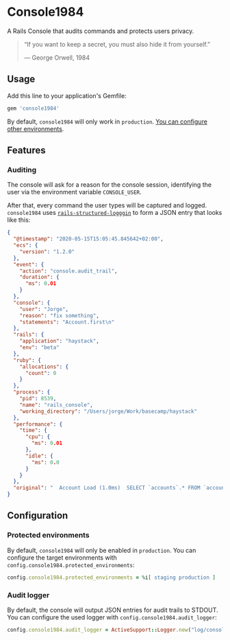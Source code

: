 # Console1984

A Rails Console that audits commands and protects users privacy.

> “If you want to keep a secret, you must also hide it from yourself.”
> 
> ― George Orwell, 1984

## Usage

Add this line to your application's Gemfile:

```ruby
gem 'console1984'
```

By default, `console1984` will only work in `production`. [You can configure other environments](#protected-environments). 

## Features

### Auditing

The console will ask for a reason for the console session, identifying the user via the environment
variable `CONSOLE_USER`.

After that, every command the user types will be captured and logged. `console1984` uses
[`rails-structured-logggin`](https://github.com/basecamp/rails-structured-logging) to form
a JSON entry that looks like this:

```json
{
  "@timestamp": "2020-05-15T15:05:45.845642+02:00",
  "ecs": {
    "version": "1.2.0"
  },
  "event": {
    "action": "console.audit_trail",
    "duration": {
      "ms": 0.01
    }
  },
  "console": {
    "user": "Jorge",
    "reason": "fix something",
    "statements": "Account.first\n"
  },
  "rails": {
    "application": "haystack",
    "env": "beta"
  },
  "ruby": {
    "allocations": {
      "count": 0
    }
  },
  "process": {
    "pid": 8539,
    "name": "rails_console",
    "working_directory": "/Users/jorge/Work/basecamp/haystack"
  },
  "performance": {
    "time": {
      "cpu": {
        "ms": 0.01
      },
      "idle": {
        "ms": 0.0
      }
    }
  },
  "original": "  Account Load (1.0ms)  SELECT `accounts`.* FROM `accounts` ORDER BY `accounts`.`id` ASC LIMIT 1\n"
}
```

## Configuration

### Protected environments

<a name="protected-environments"></a>

By default, `console1984` will only be enabled in `production`. You can configure the target environments with
`config.console1984.protected_environments`:

```ruby
config.console1984.protected_environments = %i[ staging production ]
```

### Audit logger

By default, the console will output JSON entries for audit trails to STDOUT. You can configure the
used logger with `config.console1984.audit_logger`: 

```ruby
config.console1984.audit_logger = ActiveSupport::Logger.new("log/console.txt")
```
